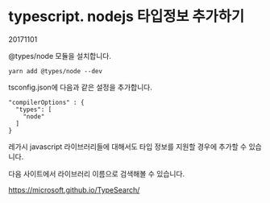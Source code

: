 # typescript. nodejs 타입정보 추가하기

20171101



@types/node 모듈을 설치합니다.

```
yarn add @types/node --dev
```

tsconfig.json에 다음과 같은 설정을 추가합니다.

```
"compilerOptions" : {
  "types": [
  	"node"
  ]
}
```



레가시 javascript 라이브러리들에 대해서도 타입 정보를 지원할 경우에 추가할 수 있습니다.

다음 사이트에서 라이브러리 이름으로 검색해볼 수 있습니다.

<https://microsoft.github.io/TypeSearch/>